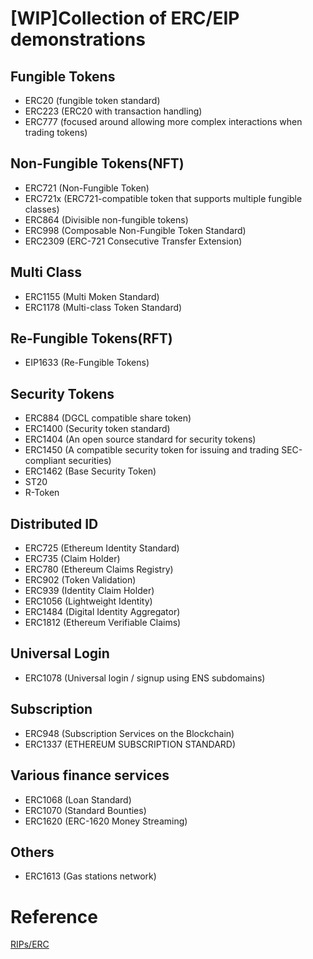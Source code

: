# [WIP]Collection of ERC/EIP demonstrations

## Fungible Tokens

- ERC20 (fungible token standard)
- ERC223 (ERC20 with transaction handling)
- ERC777 (focused around allowing more complex interactions when trading tokens)

## Non-Fungible Tokens(NFT)

- ERC721 (Non-Fungible Token)
- ERC721x (ERC721-compatible token that supports multiple fungible classes)
- ERC864 (Divisible non-fungible tokens)
- ERC998 (Composable Non-Fungible Token Standard)
- ERC2309 (ERC-721 Consecutive Transfer Extension)

## Multi Class

- ERC1155 (Multi Moken Standard)
- ERC1178 (Multi-class Token Standard)

## Re-Fungible Tokens(RFT)

- EIP1633 (Re-Fungible Tokens)

## Security Tokens

- ERC884 (DGCL compatible  share token)
- ERC1400 (Security token standard)
- ERC1404 (An open source standard for security tokens)
- ERC1450 (A compatible security token for issuing and trading SEC-compliant securities)
- ERC1462 (Base Security Token)
- ST20
- R-Token

## Distributed ID

- ERC725 (Ethereum Identity Standard)
- ERC735 (Claim Holder)
- ERC780 (Ethereum Claims Registry)
- ERC902 (Token Validation)
- ERC939 (Identity Claim Holder)
- ERC1056 (Lightweight Identity)
- ERC1484 (Digital Identity Aggregator)
- ERC1812 (Ethereum Verifiable Claims)

## Universal Login

- ERC1078 (Universal login / signup using ENS subdomains)

## Subscription

- ERC948 (Subscription Services on the Blockchain)
- ERC1337 (ETHEREUM SUBSCRIPTION STANDARD)

## Various finance services

- ERC1068 (Loan Standard)
- ERC1070 (Standard Bounties)
- ERC1620 (ERC-1620 Money Streaming)

## Others

- ERC1613 (Gas stations network)

# Reference
[RIPs/ERC](https://eips.ethereum.org/erc)
